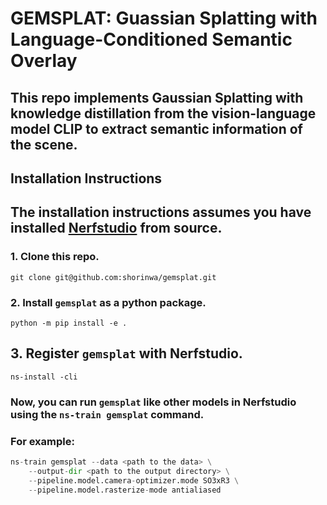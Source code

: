 # GEMSPLAT: Guassian Splatting with Language-Conditioned Semantic Overlay
## This repo implements Gaussian Splatting with knowledge distillation from the vision-language model CLIP to extract semantic information of the scene.

## Installation Instructions

## The installation instructions assumes you have installed [Nerfstudio](https://docs.nerf.studio/quickstart/installation.html) from source.

### 1. Clone this repo.
`git clone git@github.com:shorinwa/gemsplat.git`

### 2. Install `gemsplat` as a python package.
`python -m pip install -e .`

## 3. Register `gemsplat` with Nerfstudio.
`ns-install -cli`

### Now, you can run `gemsplat` like other models in Nerfstudio using the `ns-train gemsplat` command.
### For example:
```python 
ns-train gemsplat --data <path to the data> \
    --output-dir <path to the output directory> \
    --pipeline.model.camera-optimizer.mode SO3xR3 \
    --pipeline.model.rasterize-mode antialiased
```